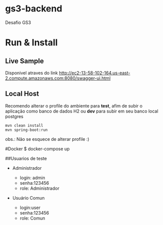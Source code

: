 # gs3-backend
Desafio GS3

# Run & Install

## Live Sample
   Disponivel atraves do link http://ec2-13-58-102-164.us-east-2.compute.amazonaws.com:8080/swagger-ui.html

## Local Host
Recomendo alterar o profile do ambiente para <b>test</b>, afim de subir o aplicação como banco de dados H2
ou <b>dev</b> para subir em seu banco local postgres

    mvn clean install 
    mvn spring-boot:run
    
obs.: Não se esquece de alterar profile :)    


#Docker
    $ docker-compose up    
    

##Usuarios de teste
* Administrador
    * login: admin
    * senha:123456
    * role: Administrador

* Usuário Comun
    * login:user
    * senha:123456
    * role: Comun